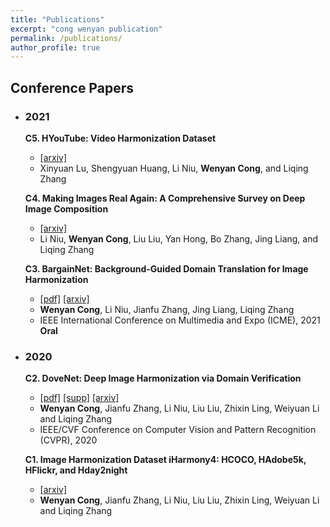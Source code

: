 ```yaml
---
title: "Publications"
excerpt: "cong wenyan publication"
permalink: /publications/
author_profile: true
---
```

## Conference Papers
* ### 2021
	
  <b>C5. HYouTube: Video Harmonization Dataset</b>   
    - [[arxiv]](https://arxiv.org/abs/2109.08809)
	- Xinyuan Lu, Shengyuan Huang, Li Niu, **Wenyan Cong**, and Liqing Zhang

  <b>C4. Making Images Real Again: A Comprehensive Survey on Deep Image Composition</b> 
    - [[arxiv]](https://arxiv.org/abs/2106.14490)
    - Li Niu, **Wenyan Cong**, Liu Liu, Yan Hong, Bo Zhang, Jing Liang, and Liqing Zhang
  
  <b>C3. BargainNet: Background-Guided Domain Translation for Image Harmonization</b> 
    - [[pdf]](https://ieeexplore.ieee.org/document/9428394) [[arxiv]](https://arxiv.org/abs/2009.09169)
    - **Wenyan Cong**, Li Niu, Jianfu Zhang, Jing Liang, Liqing Zhang
    - IEEE International Conference on Multimedia and Expo (ICME), 2021 **Oral**
	
* ### 2020

  <b>C2. DoveNet: Deep Image Harmonization via Domain Verification</b> 
  
    - [[pdf]](https://openaccess.thecvf.com/content_CVPR_2020/papers/Cong_DoveNet_Deep_Image_Harmonization_via_Domain_Verification_CVPR_2020_paper.pdf) [[supp]](https://openaccess.thecvf.com/content_CVPR_2020/supplemental/Cong_DoveNet_Deep_Image_CVPR_2020_supplemental.pdf) [[arxiv]](http://arxiv.org/abs/1911.13239) 
    - **Wenyan Cong**, Jianfu Zhang, Li Niu, Liu Liu, Zhixin Ling, Weiyuan Li and Liqing Zhang
    - IEEE/CVF Conference on Computer Vision and Pattern Recognition (CVPR), 2020
  
  <b>C1. Image Harmonization Dataset iHarmony4: HCOCO, HAdobe5k, HFlickr, and Hday2night </b> 
    - [[arxiv]](https://arxiv.org/abs/1908.10526) 
    - **Wenyan Cong**, Jianfu Zhang, Li Niu, Liu Liu, Zhixin Ling, Weiyuan Li and Liqing Zhang
